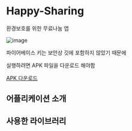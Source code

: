 # Happy-Sharing
환경보호를 위한 무료나눔 앱

![image](https://user-images.githubusercontent.com/50766393/135016167-0938f4ce-be5c-4f5a-8947-3618ca49752e.png)


파이어베이스 키는 보안상 깃에 포함하지 않았기 때문에

실행하려면 APK 파일을 다운로드 해야함

[APK 다운로드](https://github.com/HanYeop/Happy-Sharing/files/7240671/HappySharing_.zip)


## 어플리케이션 소개


## 사용한 라이브러리

